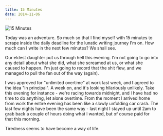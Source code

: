 ```yaml
---
title: 15 Minutes
date: 2014-11-06
---
```


![15 Minutes](https://source.unsplash.com/qTpc0Vj4YoE/1600x900)

Today was an adventure. So much so that I find myself with 15 minutes to scrape inside the daily deadline for the lunatic writing journey I'm on. How much can I write in the next few minutes? We shall see.

Our eldest daughter put us through hell this evening. I'm not going to go into any detail about what she did, what she screamed at us, or what she caused to happen. I'm just going to record that the shit flew, and we managed to pull the fan out of the way (again).

I was approved for "unlimited overtime" at work last week, and I agreed to the idea "in principal". A week on, and it's looking hilariously unlikely. Take this evening for instance - we're racing towards midnight, and I have had no time to do anything, let alone overtime. From the moment I arrived home from work the entire evening has been like a slowly unfolding car crash. The last few nights have been the same way - last night I stayed up until 2am to grab back a couple of hours doing what I wanted, but of course paid for that this morning.

Tiredness seems to have become a way of life.